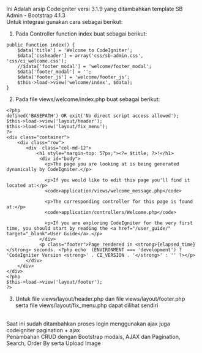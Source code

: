 Ini Adalah arsip Codeigniter versi 3.1.9 yang ditambahkan template SB Admin - Bootstrap 4.1.3 <br />
Untuk integrasi gunakan cara sebagai berikut:<br />
1. Pada Controller function index buat sebagai berikut:<br />
```
public function index() {
	$data['title'] = 'Welcome to CodeIgniter';
	$data['cssheader'] = array('css/sb-admin.css', 'css/ci_welcome.css');
	//$data['footer_modal'] = 'welcome/footer_modal';
	$data['footer_modal'] = '';
	$data['footer_js'] = 'welcome/footer_js';
	$this->load->view('welcome/index', $data);
}
```
2. Pada file views/welcome/index.php buat sebagai berikut:<br />
```
<?php
defined('BASEPATH') OR exit('No direct script access allowed');
$this->load->view('layout/header');
$this->load->view('layout/fix_menu');
?>
<div class="container">
	<div class="row">
	   <div  class="col-md-12">
	       <h1 style="margin-top: 57px;"><?= $title; ?>!</h1>
            <div id="body">
		      <p>The page you are looking at is being generated dynamically by CodeIgniter.</p>

		      <p>If you would like to edit this page you'll find it located at:</p>
		      <code>application/views/welcome_message.php</code>

		      <p>The corresponding controller for this page is found at:</p>
		      <code>application/controllers/Welcome.php</code>

		      <p>If you are exploring CodeIgniter for the very first time, you should start by reading the <a href="/user_guide/" target="_blank">User Guide</a>.</p>
            </div>
            <p class="footer">Page rendered in <strong>{elapsed_time}</strong> seconds. <?php echo  (ENVIRONMENT === 'development') ?  'CodeIgniter Version <strong>' . CI_VERSION . '</strong>' : '' ?></p>
	   </div>
	</div>
</div>
<?php
$this->load->view('layout/footer');
?>
```
3. Untuk file views/layout/header.php dan file views/layout/footer.php serta file views/layout/fix_menu.php dapat dilihat sendiri<br />
<br />
Saat ini sudah ditambahkan proses login menggunakan ajax juga codeigniter pagination + ajax
<br />
Penambahan CRUD dengan Bootstrap modals, AJAX dan Pagination, Search, Order By serta Upload Image
